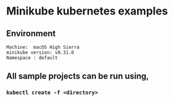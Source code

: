 
# Minikube kubernetes examples

## Environment

```
Machine:  macOS High Sierra
minikube version: v0.31.0
Namespace : default
```


## All sample projects can be run using,
### `kubectl create -f <directory>`